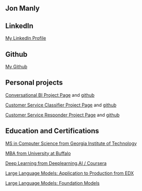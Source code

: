 ## Jon Manly

## LinkedIn
[My LinkedIn Profile](https://www.linkedin.com/in/jonmanly/)

## Github
[My Github](https://github.com/jonathanmanly)


## Personal projects

[Conversational BI Project Page](/projects/convBI/) and [github](https://github.com/jonathanmanly/convBI)

[Customer Service Classifier Project Page](/projects/custServClass/) and [github](https://github.com/jonathanmanly/custServiceLLM)


[Customer Service Responder Project Page](/projects/custServResponder/) and [github](https://github.com/jonathanmanly/custServiceLLM)


## Education and Certifications

[MS in Computer Science from Georgia Institute of Technology](https://omscs.gatech.edu/home)

[MBA from University at Buffalo](https://management.buffalo.edu/)

[Deep Learning from Deeplearning.AI / Coursera](https://www.coursera.org/account/accomplishments/specialization/AM9EC95WAA6G?utm_source=link&utm_medium=certificate&utm_content=cert_image&utm_campaign=sharing_cta&utm_product=s12n)

[Large Language Models: Application to Production from EDX](https://courses.edx.org/certificates/3acfe8dd65da481da8eeae0c67ccccec)

[Large Language Models: Foundation Models](https://courses.edx.org/certificates/412fd667c54b4b5680402b8ff14d48e8)
